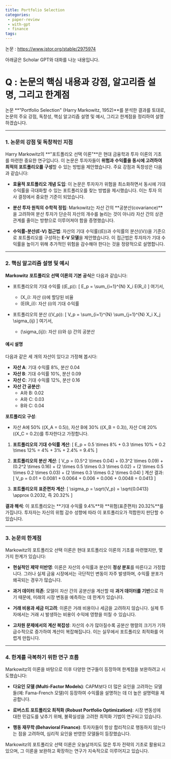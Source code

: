 ```yaml
---
title: Portfolio Selection
categories:
 - paper-review
 - with-gpt
 - finance
tags:
---
```



논문 : https://www.jstor.org/stable/2975974

아래글은 Scholar GPT와 대화를 나눈 내용입니다.

# Q : 논문의 핵심 내용과 강점, 알고리즘 설명, 그리고 한계점

 

논문 **"Portfolio Selection" (Harry Markowitz, 1952)**를 분석한 결과를 토대로, 논문의 주요 강점, 독창성, 핵심 알고리즘 설명 및 예시, 그리고 한계점을 정리하여 설명하겠습니다.

---

### **1. 논문의 강점 및 독창적인 지점**
Harry Markowitz의 **"포트폴리오 선택 이론"**은 현대 금융학과 투자 이론의 기초를 마련한 중요한 연구입니다. 이 논문은 투자자들이 **위험과 수익률을 동시에 고려하여 최적의 포트폴리오를 구성**할 수 있는 방법을 제안했습니다. 주요 강점과 독창성은 다음과 같습니다:

- **효율적 포트폴리오 개념 도입**: 이 논문은 투자자가 위험을 최소화하면서 동시에 기대 수익률을 극대화할 수 있는 포트폴리오를 찾는 방법을 제시했습니다. 이는 투자 의사 결정에서 중요한 기준이 되었습니다.
  
- **분산 투자 원칙의 수학적 정립**: Markowitz는 자산 간의 **공분산(covariance)**을 고려하여 분산 투자가 단순히 자산의 개수를 늘리는 것이 아니라 자산 간의 상관관계를 줄이는 방향으로 이루어져야 함을 증명했습니다.

- **수익률-분산(E-V) 접근법**: 자산의 기대 수익률(\(E\))과 수익률의 분산(\(V\))을 기준으로 포트폴리오를 구성하는 **E-V 모델**을 제안했습니다. 이 접근법은 투자자가 기대 수익률을 높이기 위해 추가적인 위험을 감수해야 한다는 것을 정량적으로 설명합니다.

---

### **2. 핵심 알고리즘 설명 및 예시**

**Markowitz 포트폴리오 선택 이론의 기본 공식**은 다음과 같습니다:

- 포트폴리오의 기대 수익률 (\(E_p\)):
  \[
  E_p = \sum_{i=1}^{N} X_i E(R_i)
  \]
  여기서,
  - \(X_i\): 자산 \(i\)에 할당된 비율
  - \(E(R_i)\): 자산 \(i\)의 기대 수익률

- 포트폴리오의 분산 (\(V_p\)):
  \[
  V_p = \sum_{i=1}^{N} \sum_{j=1}^{N} X_i X_j \sigma_{ij}
  \]
  여기서,
  - \(\sigma_{ij}\): 자산 \(i\)와 \(j\) 간의 공분산

#### **예시 설명**
다음과 같은 세 개의 자산이 있다고 가정해 봅시다:

- **자산 A**: 기대 수익률 8%, 분산 0.04
- **자산 B**: 기대 수익률 10%, 분산 0.09
- **자산 C**: 기대 수익률 12%, 분산 0.16
- **자산 간 공분산**:
  - A와 B: 0.02
  - A와 C: 0.03
  - B와 C: 0.04

**포트폴리오 구성**:
- 자산 A에 50% (\(X_A = 0.5\)), 자산 B에 30% (\(X_B = 0.3\)), 자산 C에 20% (\(X_C = 0.2\))를 투자한다고 가정합니다.

1. **포트폴리오의 기대 수익률 계산**:
   \[
   E_p = 0.5 \times 8\% + 0.3 \times 10\% + 0.2 \times 12\% = 4\% + 3\% + 2.4\% = 9.4\%
   \]

2. **포트폴리오의 분산 계산**:
   \[
   V_p = (0.5^2 \times 0.04) + (0.3^2 \times 0.09) + (0.2^2 \times 0.16) + (2 \times 0.5 \times 0.3 \times 0.02) + (2 \times 0.5 \times 0.2 \times 0.03) + (2 \times 0.3 \times 0.2 \times 0.04)
   \]
   계산 결과:
   \[
   V_p = 0.01 + 0.0081 + 0.0064 + 0.006 + 0.006 + 0.0048 = 0.0413
   \]

3. **포트폴리오의 표준편차 계산**:
   \[
   \sigma_p = \sqrt{V_p} = \sqrt{0.0413} \approx 0.2032, 즉 20.32\%
   \]

**결과 해석**: 이 포트폴리오는 **기대 수익률 9.4%**와 **위험(표준편차) 20.32%**를 가집니다. 투자자는 자신의 위험 감수 성향에 따라 이 포트폴리오가 적합한지 판단할 수 있습니다.

---

### **3. 논문의 한계점**

Markowitz의 포트폴리오 선택 이론은 현대 포트폴리오 이론의 기초를 마련했지만, 몇 가지 한계가 있습니다:

- **현실적인 제약 미반영**: 이론은 자산의 수익률과 분산이 **정상 분포**를 따른다고 가정합니다. 그러나 실제 금융 시장에서는 극단적인 변동이 자주 발생하며, 수익률 분포가 왜곡되는 경우가 많습니다.

- **과거 데이터 의존**: 모델이 자산 간의 공분산을 계산할 때 **과거 데이터를 기반**으로 하기 때문에, 미래의 시장 변동을 예측하는 데 한계가 있습니다.

- **거래 비용과 세금 미고려**: 이론은 거래 비용이나 세금을 고려하지 않습니다. 실제 투자에서는 거래 시 발생하는 비용이 수익에 영향을 미칠 수 있습니다.

- **고차원 문제에서의 계산 복잡성**: 자산의 수가 많아질수록 공분산 행렬의 크기가 기하급수적으로 증가하여 계산이 복잡해집니다. 이는 실무에서 포트폴리오 최적화를 어렵게 만듭니다.

---

### **4. 한계를 극복하기 위한 연구 흐름**

Markowitz의 이론을 바탕으로 이후 다양한 연구들이 등장하여 한계점을 보완하려고 시도했습니다:

- **다요인 모델 (Multi-Factor Models)**: CAPM보다 더 많은 요인을 고려하는 모델들(예: Fama-French 모델)이 등장하여 수익률을 설명하는 데 더 높은 설명력을 제공합니다.

- **로버스트 포트폴리오 최적화 (Robust Portfolio Optimization)**: 시장 변동성에 대한 민감도를 낮추기 위해, 불확실성을 고려한 최적화 기법이 연구되고 있습니다.

- **행동 재무학 (Behavioral Finance)**: 투자자들이 항상 합리적으로 행동하지 않는다는 점을 고려하여, 심리적 요인을 반영한 모델들이 등장했습니다.

Markowitz의 포트폴리오 선택 이론은 오늘날까지도 많은 투자 전략의 기초로 활용되고 있으며, 그 이론을 보완하고 확장하는 연구가 지속적으로 이루어지고 있습니다.
